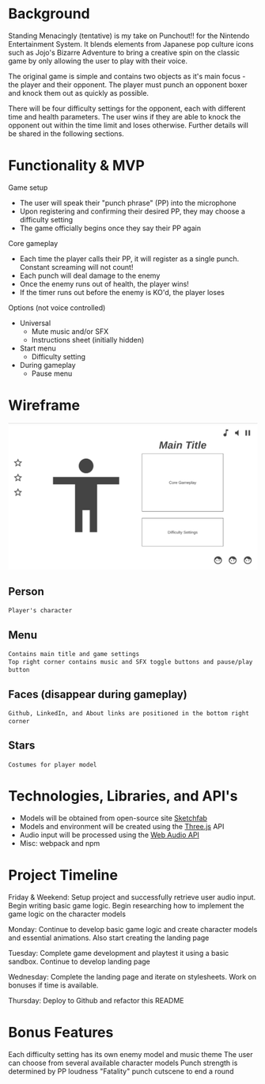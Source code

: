 # Background #

Standing Menacingly (tentative) is my take on Punchout!! for the Nintendo Entertainment System. It blends elements from Japanese pop culture icons such as Jojo's Bizarre Adventure to bring a creative spin on the classic game by only allowing the user to play with their voice. 

The original game is simple and contains two objects as it's main focus - the player and their opponent. The player must punch an opponent boxer and knock them out as quickly as possible.

There will be four difficulty settings for the opponent, each with different time and health parameters. The user wins if they are able to knock the opponent out within the time limit and loses otherwise. Further details will be shared in the following sections.


# Functionality & MVP #

Game setup
- The user will speak their "punch phrase" (PP) into the microphone
- Upon registering and confirming their desired PP, they may choose a difficulty setting
- The game officially begins once they say their PP again

Core gameplay
- Each time the player calls their PP, it will register as a single punch. Constant screaming will not count!
- Each punch will deal damage to the enemy
- Once the enemy runs out of health, the player wins!
- If the timer runs out before the enemy is KO'd, the player loses

Options (not voice controlled)
- Universal
    - Mute music and/or SFX
    - Instructions sheet (initially hidden)
- Start menu
    - Difficulty setting
- During gameplay
    - Pause menu


# Wireframe #

![Wireframe](/edgar-chin-project/images/wireframe.png)

## Person ##
    Player's character
## Menu ##
    Contains main title and game settings
    Top right corner contains music and SFX toggle buttons and pause/play button
## Faces (disappear during gameplay) ##
    Github, LinkedIn, and About links are positioned in the bottom right corner
## Stars ##
    Costumes for player model


# Technologies, Libraries, and API's #

- Models will be obtained from open-source site [Sketchfab](https://sketchfab.com/tags/blender)
- Models and environment will be created using the [Three.js](https://threejs.org/) API
- Audio input will be processed using the [Web Audio API](https://developer.mozilla.org/en-US/docs/Web/API/Web_Audio_API/Using_Web_Audio_API)
- Misc: webpack and npm


# Project Timeline #

Friday & Weekend: Setup project and successfully retrieve user audio input. Begin writing basic game logic. Begin researching how to implement the game logic on the character models

Monday: Continue to develop basic game logic and create character models and essential animations. Also start creating the landing page

Tuesday: Complete game development and playtest it using a basic sandbox. Continue to develop landing page

Wednesday: Complete the landing page and iterate on stylesheets. Work on bonuses if time is available.

Thursday: Deploy to Github and refactor this README


# Bonus Features #

Each difficulty setting has its own enemy model and music theme
The user can choose from several available character models
Punch strength is determined by PP loudness
"Fatality" punch cutscene to end a round
